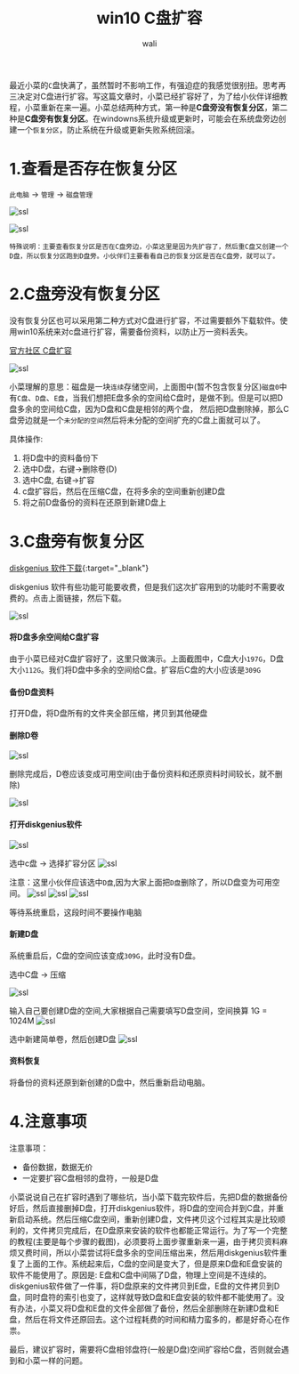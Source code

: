 ﻿---
layout: post
title: win10 C盘扩容   #标题
tagline:  win10系统 C盘扩容 恢复分区
category: other      #分类
author: wali    #作者
tag: other     #标签
ghurl:        #github url
ghurl_zip:    #github zip下载
comments: true

post_nav: ["1.查看是否存在恢复分区","2.C盘旁没有恢复分区","3.C盘旁有恢复分区","4.注意事项"]
---

最近小菜的`C`盘快满了，虽然暂时不影响工作，有强迫症的我感觉很别扭。思考再三决定对C盘进行扩容。写这篇文章时，小菜已经扩容好了，为了给小伙伴详细教程，小菜重新在来一遍。小菜总结两种方式，第一种是**C盘旁没有恢复分区**，第二种是**C盘旁有恢复分区**。在windowns系统升级或更新时，可能会在系统盘旁边创建一个`恢复分区`，防止系统在升级或更新失败系统回滚。

# 1.查看是否存在恢复分区

`此电脑` -> `管理` -> `磁盘管理`

![ssl](http://walidream.com:9999/blogImage/other/other_15.png)

![ssl](http://walidream.com:9999/blogImage/other/other_16.png)

`特殊说明：主要查看恢复分区是否在C盘旁边，小菜这里是因为先扩容了，然后重C盘又创建一个D盘，所以恢复分区跑到D盘旁。小伙伴们主要看看自己的恢复分区是否在C盘旁，就可以了。`

# 2.C盘旁没有恢复分区

没有恢复分区也可以采用第二种方式对C盘进行扩容，不过需要额外下载软件。使用win10系统来对c盘进行扩容，需要备份资料，以防止万一资料丢失。

[官方社区 C盘扩容](https://answers.microsoft.com/zh-hans/windows/forum/windows_7-files/c%C3%83%C2%A7%C3%A2%E2%82%AC%C2%BA%C3%8B%C5%93%C3%83%C2%A6%C3%A2%E2%82%AC%C2%B0%C3%82%C2%A9%C3%83%C2%A5%C3%82%C2%AE%C3%82%C2%B9%C3%83%C2%A9%C3%A2%E2%82%AC%E2%80%9D%C3%82%C2%AE%C3%83%C2%A9%C3%82%C2%A2%C3%8B%C5%93/82e4064b-ce8e-4ce5-ab45-6167e3672432?tab=AllReplies#tabs "https://answers.microsoft.com/zh-hans/windows/forum/windows_7-files/c%C3%83%C2%A7%C3%A2%E2%82%AC%C2%BA%C3%8B%C5%93%C3%83%C2%A6%C3%A2%E2%82%AC%C2%B0%C3%82%C2%A9%C3%83%C2%A5%C3%82%C2%AE%C3%82%C2%B9%C3%83%C2%A9%C3%A2%E2%82%AC%E2%80%9D%C3%82%C2%AE%C3%83%C2%A9%C3%82%C2%A2%C3%8B%C5%93/82e4064b-ce8e-4ce5-ab45-6167e3672432?tab=AllReplies#tabs")

![ssl](http://walidream.com:9999/blogImage/other/other_16.png)

小菜理解的意思：磁盘是一块`连续`存储空间，上面图中(暂不包含恢复分区)`磁盘0`中有`C盘`、`D盘`、`E盘`，当我们想把E盘多余的空间给C盘时，是做不到。但是可以把D盘多余的空间给C盘，因为D盘和C盘是相邻的两个盘，
然后把D盘删除掉，那么C盘旁边就是一个`未分配的空间`然后将未分配的空间扩充的C盘上面就可以了。

具体操作: 
1. 将D盘中的资料备份下
2. 选中D盘，右键->删除卷(D)
3. 选中C盘, 右键->扩容
4. c盘扩容后，然后在压缩C盘，在将多余的空间重新创建D盘
5. 将之前D盘备份的资料在还原到新建D盘上

# 3.C盘旁有恢复分区

[diskgenius 软件下载](http://www.diskgenius.cn/download.php "http://www.diskgenius.cn/download.php"){:target="_blank"}

diskgenius 软件有些功能可能要收费，但是我们这次扩容用到的功能时不需要收费的。点击上面链接，然后下载。

![ssl](http://walidream.com:9999/blogImage/other/other_17.png)

#### 将D盘多余空间给C盘扩容

由于小菜已经对C盘扩容好了，这里只做演示。上面截图中，C盘大小`197G`，D盘大小`112G`。我们将D盘中多余的空间给C盘。扩容后C盘的大小应该是`309G`

#### 备份D盘资料

打开D盘，将D盘所有的文件夹全部压缩，拷贝到其他硬盘

#### 删除D卷

![ssl](http://walidream.com:9999/blogImage/other/other_17.png)

删除完成后，D卷应该变成可用空间(由于备份资料和还原资料时间较长，就不删除)

![ssl](http://walidream.com:9999/blogImage/other/other_18.png)

#### 打开diskgenius软件

![ssl](http://walidream.com:9999/blogImage/other/other_19.png)

选中c盘 -> 选择扩容分区
![ssl](http://walidream.com:9999/blogImage/other/other_20.png)

注意：这里小伙伴应该选中`D盘`,因为大家上面把`D盘`删除了，所以D盘变为可用空间。
![ssl](http://walidream.com:9999/blogImage/other/other_21.png)
![ssl](http://walidream.com:9999/blogImage/other/other_22.png)
![ssl](http://walidream.com:9999/blogImage/other/other_23.png)

等待系统重启，这段时间不要操作电脑

#### 新建D盘

系统重启后，C盘的空间应该变成`309G`，此时没有D盘。

选中C盘 -> 压缩

![ssl](http://walidream.com:9999/blogImage/other/other_24.png)

输入自己要创建D盘的空间,大家根据自己需要填写D盘空间，空间换算 1G = 1024M
![ssl](http://walidream.com:9999/blogImage/other/other_25.png)

选中新建简单卷，然后创建D盘
![ssl](http://walidream.com:9999/blogImage/other/other_26.png)


#### 资料恢复

将备份的资料还原到新创建的D盘中，然后重新启动电脑。


# 4.注意事项

注意事项：
- 备份数据，数据无价
- 一定要扩容C盘相邻的盘符，一般是D盘

小菜说说自己在扩容时遇到了哪些坑，当小菜下载完软件后，先把D盘的数据备份好后，然后直接删掉D盘，打开diskgenius软件，将D盘的空间合并到C盘，并重新启动系统。然后压缩C盘空间，重新创建D盘，文件拷贝这个过程其实是比较顺利的，文件拷贝完成后，在D盘原来安装的软件也都能正常运行。为了写一个完整的教程(主要是每个步骤的截图)，必须要将上面步骤重新来一遍，由于拷贝资料麻烦又费时间，所以小菜尝试将E盘多余的空间压缩出来，然后用diskgenius软件重复了上面的工作。系统起来后，C盘的空间是变大了，但是原来D盘和E盘安装的软件不能使用了。原因是: E盘和C盘中间隔了D盘，物理上空间是不连续的。diskgenius软件做了一件事，将D盘原来的文件拷贝到E盘，E盘的文件拷贝到D盘，同时盘符的索引也变了，这样就导致D盘和E盘安装的软件都不能使用了。没有办法，小菜又将D盘和E盘的文件全部做了备份，然后全部删除在新建D盘和E盘，然后在将文件还原回去。这个过程耗费的时间和精力蛮多的，都是好奇心在作祟。

最后，建议扩容时，需要将C盘相邻盘符(一般是D盘)空间扩容给C盘，否则就会遇到和小菜一样的问题。








